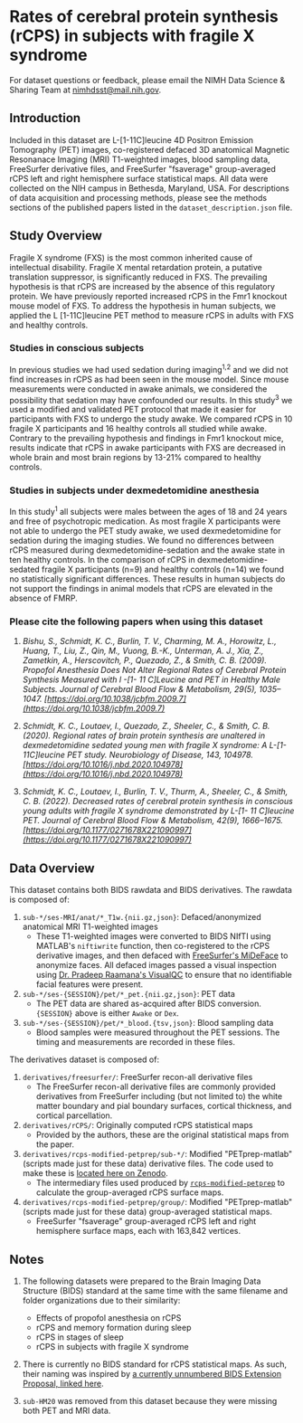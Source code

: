 # Rates of cerebral protein synthesis (rCPS) in subjects with fragile X syndrome

For dataset questions or feedback, please email the NIMH Data Science & Sharing Team at [nimhdsst@mail.nih.gov](mailto:nimhdsst@mail.nih.gov).

## Introduction

Included in this dataset are L-[1-11C]leucine 4D Positron Emission Tomography (PET) images, co-registered defaced 3D anatomical Magnetic Resonanace Imaging (MRI) T1-weighted images, blood sampling data, FreeSurfer derivative files, and FreeSurfer "fsaverage" group-averaged rCPS left and right hemisphere surface statistical maps. All data were collected on the NIH campus in Bethesda, Maryland, USA. For descriptions of data acquisition and processing methods, please see the methods sections of the published papers listed in the `dataset_description.json` file.

## Study Overview

Fragile X syndrome (FXS) is the most common inherited cause of intellectual disability.  Fragile X mental retardation protein, a putative translation suppressor, is significantly reduced in FXS. The prevailing hypothesis is that rCPS are increased by the absence of this regulatory protein. We have previously reported increased rCPS in the Fmr1 knockout mouse model of FXS. To address the hypothesis in human subjects, we applied the L [1-11C]leucine PET method to measure rCPS in adults with FXS and healthy controls.

### Studies in conscious subjects

In previous studies we had used sedation during imaging<sup>1,2</sup> and we did not find increases in rCPS as had been seen in the mouse model.  Since mouse measurements were conducted in awake animals, we considered the possibility that sedation may have confounded our results. In this study<sup>3</sup> we used a modified and validated PET protocol that made it easier for participants with FXS to undergo the study awake. We compared rCPS in 10 fragile X participants and 16 healthy controls all studied while awake.  Contrary to the prevailing hypothesis and findings in Fmr1 knockout mice, results indicate that rCPS in awake participants with FXS are decreased in whole brain and most brain regions by 13-21% compared to healthy controls.

### Studies in subjects under dexmedetomidine anesthesia

In this study<sup>1</sup> all subjects were males between the ages of 18 and 24 years and free of psychotropic medication.  As most fragile X participants were not able to undergo the PET study awake, we used dexmedetomidine for sedation during the imaging studies.  We found no differences between rCPS measured during dexmedetomidine-sedation and the awake state in ten healthy controls.  In the comparison of rCPS in dexmedetomidine-sedated fragile X participants (n=9) and healthy controls (n=14) we found no statistically significant differences.  These results in human subjects do not support the findings in animal models that rCPS are elevated in the absence of FMRP.  

### Please cite the following papers when using this dataset

1. *Bishu, S., Schmidt, K. C., Burlin, T. V., Charming, M. A., Horowitz, L., Huang, T., Liu, Z., Qin, M., Vuong, B.-K., Unterman, A. J., Xia, Z., Zametkin, A., Herscovitch, P., Quezado, Z., & Smith, C. B. (2009). Propofol Anesthesia Does Not Alter Regional Rates of Cerebral Protein Synthesis Measured with l -[1- 11 C]Leucine and PET in Healthy Male Subjects. Journal of Cerebral Blood Flow & Metabolism, 29(5), 1035–1047. [https://doi.org/10.1038/jcbfm.2009.7](https://doi.org/10.1038/jcbfm.2009.7)*

2. *Schmidt, K. C., Loutaev, I., Quezado, Z., Sheeler, C., & Smith, C. B. (2020). Regional rates of brain protein synthesis are unaltered in dexmedetomidine sedated young men with fragile X syndrome: A L-[1-11C]leucine PET study. Neurobiology of Disease, 143, 104978. [https://doi.org/10.1016/j.nbd.2020.104978](https://doi.org/10.1016/j.nbd.2020.104978)*

3. *Schmidt, K. C., Loutaev, I., Burlin, T. V., Thurm, A., Sheeler, C., & Smith, C. B. (2022). Decreased rates of cerebral protein synthesis in conscious young adults with fragile X syndrome demonstrated by L-[1- 11 C]leucine PET. Journal of Cerebral Blood Flow & Metabolism, 42(9), 1666–1675. [https://doi.org/10.1177/0271678X221090997](https://doi.org/10.1177/0271678X221090997)*

## Data Overview

This dataset contains both BIDS rawdata and BIDS derivatives. The rawdata is composed of:

1. `sub-*/ses-MRI/anat/*_T1w.{nii.gz,json}`: Defaced/anonymized anatomical MRI T1-weighted images
    - These T1-weighted images were converted to BIDS NIfTI using MATLAB's `niftiwrite` function, then co-registered to the rCPS derivative images, and then defaced with [FreeSurfer's MiDeFace](https://surfer.nmr.mgh.harvard.edu/fswiki/MiDeFace) to anonymize faces. All defaced images passed a visual inspection using [Dr. Pradeep Raamana's VisualQC](https://github.com/raamana/visualqc) to ensure that no identifiable facial features were present.
2. `sub-*/ses-{SESSION}/pet/*_pet.{nii.gz,json}`: PET data
    - The PET data are shared as-acquired after BIDS conversion. `{SESSION}` above is either `Awake` or `Dex`.
3. `sub-*/ses-{SESSION}/pet/*_blood.{tsv,json}`: Blood sampling data
    - Blood samples were measured throughout the PET sessions. The timing and measurements are recorded in these files.

The derivatives dataset is composed of:

1. `derivatives/freesurfer/`: FreeSurfer recon-all derivative files
    - The FreeSurfer recon-all derivative files are commonly provided derivatives from FreeSurfer including (but not limited to) the white matter boundary and pial boundary surfaces, cortical thickness, and cortical parcellation.
2. `derivatives/rCPS/`: Originally computed rCPS statistical maps
    - Provided by the authors, these are the original statistical maps from the paper.
3. `derivatives/rcps-modified-petprep/sub-*/`: Modified "PETprep-matlab" (scripts made just for these data) derivative files. The code used to make these is [located here on Zenodo](https://doi.org/10.5281/zenodo.7768340).
    - The intermediary files used produced by [`rcps-modified-petprep`](https://doi.org/10.5281/zenodo.7768340) to calculate the group-averaged rCPS surface maps.
4. `derivatives/rcps-modified-petprep/group/`: Modified "PETprep-matlab" (scripts made just for these data) group-averaged statistical maps.
    - FreeSurfer "fsaverage" group-averaged rCPS left and right hemisphere surface maps, each with 163,842 vertices.

## Notes

1. The following datasets were prepared to the Brain Imaging Data Structure (BIDS) standard at the same time with the same filename and folder organizations due to their similarity:

    - Effects of propofol anesthesia on rCPS
    - rCPS and memory formation during sleep
    - rCPS in stages of sleep
    - rCPS in subjects with fragile X syndrome

2. There is currently no BIDS standard for rCPS statistical maps. As such, their naming was inspired by [a currently unnumbered BIDS Extension Proposal, linked here](https://docs.google.com/document/d/1KHzp-yk8KXvkUIhtN71WU0m4P4kKT9C1yvI-i9_kNeY/edit?usp=sharing).

3. `sub-HM20` was removed from this dataset because they were missing both PET and MRI data.
